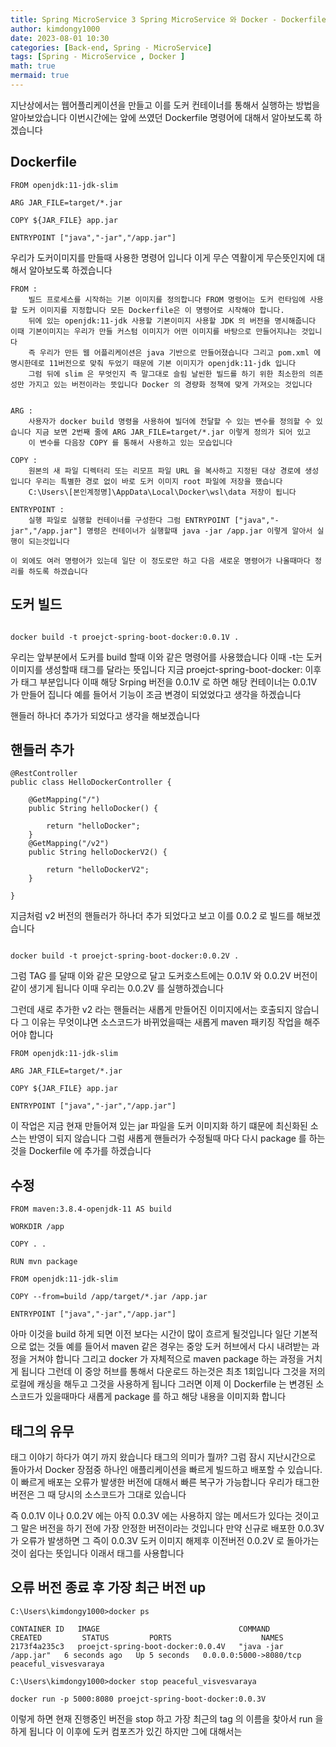 ```yaml
---
title: Spring MicroService 3 Spring MicroService 와 Docker - Dockerfile
author: kimdongy1000
date: 2023-08-01 10:30
categories: [Back-end, Spring - MicroService]
tags: [Spring - MicroService , Docker ]
math: true
mermaid: true
---
```


지난상에서는 웹어플리케이션을 만들고 이를 도커 컨테이너를 통해서 실행하는 방법을 알아보았습니다 이번시간에는 앞에 쓰였던 Dockerfile 명령어에 대해서 알아보도록 하겠습니다 

## Dockerfile

```
FROM openjdk:11-jdk-slim

ARG JAR_FILE=target/*.jar

COPY ${JAR_FILE} app.jar

ENTRYPOINT ["java","-jar","/app.jar"]

```

우리가 도커이미지를 만들때 사용한 명령어 입니다 이게 무슨 역활이게 무슨뜻인지에 대해서 알아보도록 하겠습니다 


```
FROM : 
	빌드 프로세스를 시작하는 기본 이미지를 정의합니다 FROM 명령어는 도커 런타임에 사용할 도커 이미지를 지정합니다 모든 Dockerfile은 이 명령어로 시작해야 합니다.
	뒤에 있는 openjdk:11-jdk 사용할 기본이미지 사용할 JDK 의 버전을 명시해줍니다 이때 기본이미지는 우리가 만들 커스텀 이미지가 어떤 이미지를 바탕으로 만들어지냐는 것입니다 
	즉 우리가 만든 웹 어플리케이션은 java 기반으로 만들어졌습니다 그리고 pom.xml 에 명시한데로 11버전으로 맞춰 두었기 때문에 기본 이미지가 openjdk:11-jdk 입니다 
	그럼 뒤에 slim 은 무엇인지 즉 말그대로 슬림 날씬한 빌드를 하기 위한 최소한의 의존성만 가지고 있는 버전이라는 뜻입니다 Docker 의 경량화 정책에 맞게 가져오는 것입니다 


ARG :
	사용자가 docker build 명령을 사용하여 빌더에 전달할 수 있는 변수를 정의할 수 있습니다 지금 보면 2번째 줄에 ARG JAR_FILE=target/*.jar 이렇게 정의가 되어 있고 
	이 변수를 다음장 COPY 를 통해서 사용하고 있는 모습입니다 

COPY : 
	원본의 새 파일 디렉터리 또는 리모프 파일 URL 을 복사하고 지정된 대상 경로에 생성입니다 우리는 특별한 경로 없이 바로 도커 이미지 root 파일에 저장을 했습니다 
	C:\Users\[본인계정명]\AppData\Local\Docker\wsl\data 저장이 됩니다 

ENTRYPOINT : 
	실행 파일로 실행할 컨테이너를 구성한다 그럼 ENTRYPOINT ["java","-jar","/app.jar"] 명령은 컨테이너가 실행할때 java -jar /app.jar 이렇게 알아서 실행이 되는것입니다 

이 외에도 여러 명령어가 있는데 일단 이 정도로만 하고 다음 새로운 명령어가 나올때마다 정리를 하도록 하겠습니다 
```

## 도커 빌드 
```

docker build -t proejct-spring-boot-docker:0.0.1V .

```

우리는 앞부분에서 도커를 build 할때 이와 같은 명령어를 사용했습니다 이때 -t는 도커 이미지를 생성할때 태그를 달라는 뜻입니다 지금 proejct-spring-boot-docker: 이후가 태그 부분입니다 이때 해당 Srping 버전을 0.0.1V 로 하면 해당 컨테이너는 0.0.1V 가 만들어 집니다 예를 들어서 기능이 조금 변경이 되었었다고 생각을 하겠습니다 

핸들러 하나더 추가가 되었다고 생각을 해보겠습니다 

## 핸들러 추가 
```
@RestController
public class HelloDockerController {
	
	@GetMapping("/")
	public String helloDocker() {
		
		return "helloDocker";
	}
	@GetMapping("/v2")
	public String helloDockerV2() {

		return "helloDockerV2";
	}

}

```
지금처럼 v2 버전의 핸들러가 하나더 추가 되었다고 보고 이를 0.0.2 로 빌드를 해보겠습니다 

```

docker build -t proejct-spring-boot-docker:0.0.2V .

```
그럼 TAG 를 달때 이와 같은 모양으로 달고 도커호스트에는 0.0.1V 와 0.0.2V 버전이 같이 생기게 됩니다 이때 우리는 0.0.2V 를 실행하겠습니다 

그런데 새로 추가한 v2 라는 핸들러는 새롭게 만들어진 이미지에서는 호출되지 않습니다 그 이유는 무엇이냐면 소스코드가 바뀌었을때는 새롭게 maven 패키징 작업을 해주어야 합니다 


```
FROM openjdk:11-jdk-slim

ARG JAR_FILE=target/*.jar

COPY ${JAR_FILE} app.jar

ENTRYPOINT ["java","-jar","/app.jar"]

```
이 작업은 지금 현재 만들어져 있는 jar 파일을 도커 이미지화 하기 떄문에 최신화된 소스는 반영이 되지 않습니다 그럼 새롭게 핸들러가 수정될때 마다 다시 package 를 하는 것을 Dockerfile 에 추가를 하겠습니다 

## 수정 

```
FROM maven:3.8.4-openjdk-11 AS build

WORKDIR /app

COPY . .

RUN mvn package

FROM openjdk:11-jdk-slim

COPY --from=build /app/target/*.jar /app.jar

ENTRYPOINT ["java","-jar","/app.jar"]

```

아마 이것을 build 하게 되면 이전 보다는 시간이 많이 흐르게 될것입니다 일단 기본적으로 없는 것들 예를 들어서 maven 같은 경우는 중앙 도커 허브에서 다시 내려받는 과정을 거쳐야 합니다 그리고 docker 가 자체적으로 maven package 하는 과정을 거치게 됩니다 그런데 이 중앙 허브를 통해서 다운로드 하는것은 최초 1회입니다 그것을 저의 로컬에 캐싱을 해두고 그것을 사용하게 됩니다 그러면 이제 이 Dockerfile 는 변경된 소스코드가 있을때마다 새롭게 package 를 하고 해당 내용을 이미지화 합니다 

## 태그의 유무 
태그 이야기 하다가 여기 까지 왔습니다 태그의 의미가 뭘까? 그럼 잠시 지난시간으로 돌아가서 Docker 장점중 하나인 애플리케이션을 빠르게 빌드하고 배포할 수 있습니다.
이 빠르게 배포는 오류가 발생한 버전에 대해서 빠른 복구가 가능합니다 우리가 태그한 버전은 그 때 당시의 소스코드가 그대로 있습니다 

즉 0.0.1V 이나 0.0.2V 에는 아직 0.0.3V 에는 사용하지 않는 메서드가 있다는 것이고 그 말은 버전을 하기 전에 가장 안정한 버전이라는 것입니다 만약 신규로 배포한 0.0.3V 가 오류가 발생하면 그 즉이 0.0.3V 도커 이미지 해제후 이전버전 0.0.2V 로 돌아가는것이 쉽다는 뜻입니다 이래서 태그를 사용합니다

## 오류 버전 종료 후 가장 최근 버전 up 
```
C:\Users\kimdongy1000>docker ps

CONTAINER ID   IMAGE                               COMMAND                CREATED         STATUS         PORTS                    NAMES
2173f4a235c3   proejct-spring-boot-docker:0.0.4V   "java -jar /app.jar"   6 seconds ago   Up 5 seconds   0.0.0.0:5000->8080/tcp   peaceful_visvesvaraya

C:\Users\kimdongy1000>docker stop peaceful_visvesvaraya

docker run -p 5000:8080 proejct-spring-boot-docker:0.0.3V

```

이렇게 하면 현재 진행중인 버전을 stop 하고 가장 최근의 tag 의 이름을 찾아서 run 을 하게 됩니다 이 이후에 도커 컴포즈가 있긴 하지만 그에 대해서는 











